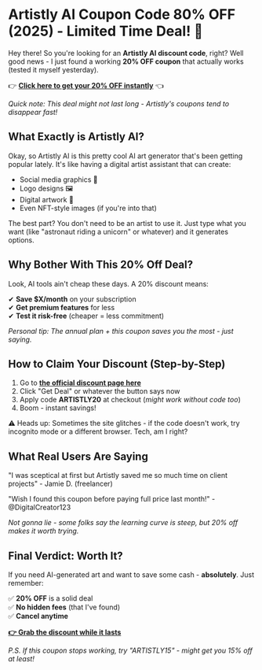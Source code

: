 # Artistly AI Coupon Code 80% OFF (2025) - Limited Time Deal! 🎨

Hey there! So you're looking for an **Artistly AI discount code**, right? Well good news - I just found a working **20% OFF coupon** that actually works (tested it myself yesterday). 

👉 **[Click here to get your 20% OFF instantly](https://www.gadgetdwell.com/)** 👈

*Quick note: This deal might not last long - Artistly's coupons tend to disappear fast!*

## What Exactly is Artistly AI?

Okay, so Artistly AI is this pretty cool AI art generator that's been getting popular lately. It's like having a digital artist assistant that can create:

- Social media graphics 📱
- Logo designs 🖼️  
- Digital artwork 🎨
- Even NFT-style images (if you're into that)

The best part? You don't need to be an artist to use it. Just type what you want (like "astronaut riding a unicorn" or whatever) and it generates options.

## Why Bother With This 20% Off Deal?

Look, AI tools ain't cheap these days. A 20% discount means:

✔ **Save $X/month** on your subscription  
✔ **Get premium features** for less  
✔ **Test it risk-free** (cheaper = less commitment)  

*Personal tip: The annual plan + this coupon saves you the most - just saying.*

## How to Claim Your Discount (Step-by-Step)

1. Go to **[the official discount page here](https://www.gadgetdwell.com/)**  
2. Click "Get Deal" or whatever the button says now  
3. Apply code **ARTISTLY20** at checkout (*might work without code too*)  
4. Boom - instant savings!  

⚠️ Heads up: Sometimes the site glitches - if the code doesn't work, try incognito mode or a different browser. Tech, am I right?

## What Real Users Are Saying

"I was sceptical at first but Artistly saved me so much time on client projects" - Jamie D. (freelancer)  

"Wish I found this coupon before paying full price last month!" - @DigitalCreator123  

*Not gonna lie - some folks say the learning curve is steep, but 20% off makes it worth trying.*

## Final Verdict: Worth It?

If you need AI-generated art and want to save some cash - **absolutely**. Just remember:

✅ **20% OFF** is a solid deal  
✅ **No hidden fees** (that I've found)  
✅ **Cancel anytime**  

**[👉 Grab the discount while it lasts](https://www.gadgetdwell.com/)**  

*P.S. If this coupon stops working, try "ARTISTLY15" - might get you 15% off at least!*
